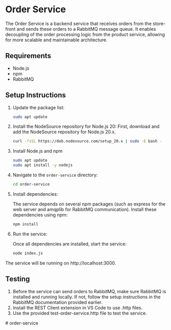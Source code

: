 # Order Service

The Order Service is a backend service that receives orders from the store-front and sends these orders to a RabbitMQ message queue. It enables decoupling of the order processing logic from the product service, allowing for more scalable and maintainable architecture.

## Requirements

- Node.js
- npm
- RabbitMQ

## Setup Instructions
1. Update the package list:
   ```bash
   sudo apt update
2. Install the NodeSource repository for Node.js 20: First, download and add the NodeSource repository for Node.js 20.x.
   ```bash
   curl -fsSL https://deb.nodesource.com/setup_20.x | sudo -E bash -
3. Install Node.js and npm
   ```bash
   sudo apt update
   sudo apt install -y nodejs
4. Navigate to the `order-service` directory:
   ```bash
   cd order-service
5. Install dependencies:

   The service depends on several npm packages (such as express for the web server and amqplib for RabbitMQ communication). Install these dependencies using npm:

   ```bash
   npm install
6. Run the service:
   
   Once all dependencies are installed, start the service:

   ```bash
   node index.js 
The service will be running on http://localhost:3000.

## Testing
1. Before the service can send orders to RabbitMQ, make sure RabbitMQ is installed and running locally. If not, follow the setup instructions in the RabbitMQ documentation provided earlier.
2. Install the REST Client extension in VS Code to use .http files.
3. Use the provided test-order-service.http file to test the service.

#   o r d e r - s e r v i c e  
 